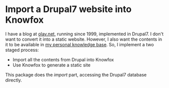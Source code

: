 # Import a Drupal7 website into Knowfox

I have a blog at [olav.net](https://olav.net), running since 1999, implemented in Drupal7.
I don't want to convert it into a static website. However, I also want the contents in it to be available in [my personal knowledge base](https://knowfox.com/). So, I implement a two staged process:

* Import all the contents from Drupal into Knowfox
* Use Knowfox to generate a static site

This package does the _import_ part, accessing the Drupal7 database directly.